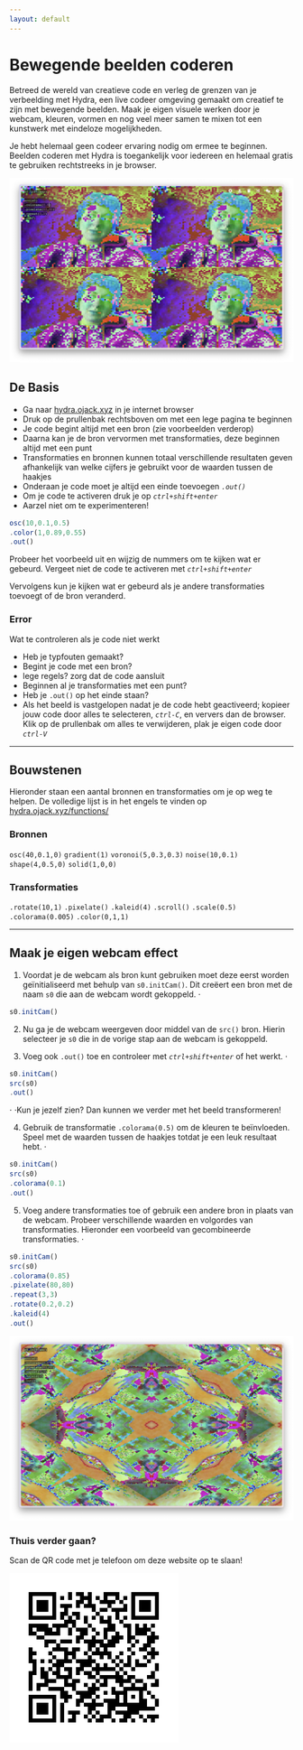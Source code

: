 ```yaml
---
layout: default
---
```



# Bewegende beelden coderen

Betreed de wereld van creatieve code en verleg de grenzen van je verbeelding met Hydra, een live codeer omgeving gemaakt om creatief te zijn met bewegende beelden. Maak je eigen visuele werken door je webcam, kleuren, vormen en nog veel meer samen te mixen tot een kunstwerk met eindeloze mogelijkheden.

Je hebt helemaal geen codeer ervaring nodig om ermee te beginnen. Beelden coderen met Hydra is toegankelijk voor iedereen en helemaal gratis te gebruiken rechtstreeks in je browser.

![alt text](images/voorbeeld1.jpg)

## De Basis

- Ga naar [hydra.ojack.xyz](https://hydra.ojack.xyz/) in je internet browser
- Druk op de prullenbak rechtsboven om met een lege pagina te beginnen
- Je code begint altijd met een bron (zie voorbeelden verderop)
- Daarna kan je de bron vervormen met transformaties, deze beginnen altijd met een punt
- Transformaties en bronnen kunnen totaal verschillende resultaten geven afhankelijk van welke cijfers je gebruikt voor de waarden tussen de haakjes
- Onderaan je code moet je altijd een einde toevoegen *`.out()`*
- Om je code te activeren druk je op *`ctrl+shift+enter`*
- Aarzel niet om te experimenteren!

```javascript
osc(10,0.1,0.5)
.color(1,0.89,0.55)
.out()
```

Probeer het voorbeeld uit en wijzig de nummers om te kijken wat er gebeurd. Vergeet niet de code te activeren met *`ctrl+shift+enter`*

Vervolgens kun je kijken wat er gebeurd als je andere transformaties toevoegt of de bron veranderd.

### Error

Wat te controleren als je code niet werkt

- Heb je typfouten gemaakt?
- Begint je code met een bron?
- lege regels? zorg dat de code aansluit
- Beginnen al je transformaties met een punt?
- Heb je `.out()` op het einde staan?
- Als het beeld is vastgelopen nadat je de code hebt geactiveerd; kopieer jouw code door alles te selecteren, *`ctrl-C`*, en ververs dan de browser. Klik op de prullenbak om  alles te verwijderen, plak je eigen code door *`ctrl-V`*  

---

## Bouwstenen

Hieronder staan een aantal bronnen en transformaties om je op weg te helpen. De volledige lijst is in het engels te vinden op [hydra.ojack.xyz/functions/](https://hydra.ojack.xyz/functions/)

### Bronnen
`osc(40,0.1,0)`
`gradient(1)`
`voronoi(5,0.3,0.3)`
`noise(10,0.1)`
`shape(4,0.5,0)`
`solid(1,0,0)`

### Transformaties
`.rotate(10,1)`
`.pixelate()`
`.kaleid(4)`
`.scroll()`
`.scale(0.5)`
`.colorama(0.005)`
`.color(0,1,1)`

---

## Maak je eigen webcam effect

1. Voordat je de webcam als bron kunt gebruiken moet deze eerst worden geïnitialiseerd met behulp van `s0.initCam()`. Dit creëert een bron met de naam `s0` die aan de webcam wordt gekoppeld.
⋅
```javascript
s0.initCam()
```

2. Nu ga je de webcam weergeven door middel van de `src()` bron. Hierin selecteer je `s0` die in de vorige stap aan de webcam is gekoppeld.

3. Voeg ook `.out()` toe en controleer met *`ctrl+shift+enter`* of het werkt.
⋅
```javascript
s0.initCam()
src(s0)
.out()
```
⋅
⋅Kun je jezelf zien? Dan kunnen we verder met het beeld transformeren!

4. Gebruik de transformatie `.colorama(0.5)` om de kleuren te beïnvloeden. Speel met de waarden tussen de haakjes totdat je een leuk resultaat hebt.
⋅
```javascript
s0.initCam()
src(s0)
.colorama(0.1)
.out()
```

5. Voeg andere transformaties toe of gebruik een andere bron in plaats van de webcam. Probeer verschillende waarden en volgordes van transformaties. Hieronder een voorbeeld van gecombineerde transformaties.
⋅
```javascript
s0.initCam()
src(s0)
.colorama(0.85)
.pixelate(80,80)
.repeat(3,3)
.rotate(0.2,0.2)
.kaleid(4)
.out()
```
![alt text](images/voorbeeld2.jpg)

### Thuis verder gaan?
Scan de QR code met je telefoon om deze website op te slaan!

![alt text](images/QR.png)
